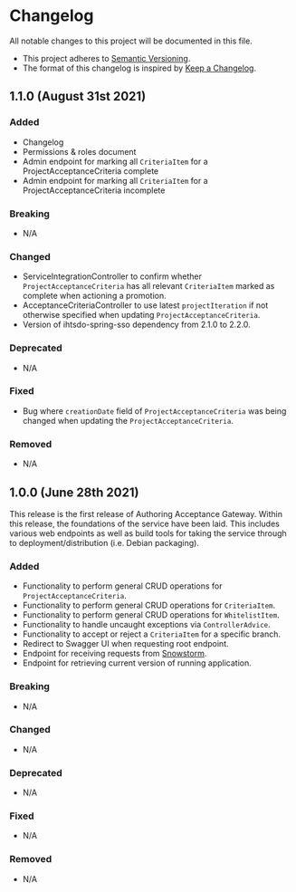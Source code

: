 # Changelog
All notable changes to this project will be documented in this file.

- This project adheres to [Semantic Versioning](https://semver.org/spec/v2.0.0.html).
- The format of this changelog is inspired by [Keep a Changelog](https://keepachangelog.com/en/1.0.0/).

## 1.1.0 (August 31st 2021)

### Added
- Changelog
- Permissions & roles document
- Admin endpoint for marking all `CriteriaItem` for a ProjectAcceptanceCriteria complete
- Admin endpoint for marking all `CriteriaItem` for a ProjectAcceptanceCriteria incomplete

### Breaking
- N/A

### Changed
- ServiceIntegrationController to confirm whether `ProjectAcceptanceCriteria` has all relevant `CriteriaItem` marked as complete when actioning a promotion.
- AcceptanceCriteriaController to use latest `projectIteration` if not otherwise specified when updating `ProjectAcceptanceCriteria`. 
- Version of ihtsdo-spring-sso dependency from 2.1.0 to 2.2.0.

### Deprecated
- N/A

### Fixed
- Bug where `creationDate` field of `ProjectAcceptanceCriteria` was being changed when updating the `ProjectAcceptanceCriteria`. 

### Removed
- N/A

## 1.0.0 (June 28th 2021)
This release is the first release of Authoring Acceptance Gateway. Within this release, the foundations of the service have been laid. This includes various web endpoints as
 well as build tools for taking the service through to deployment/distribution (i.e. Debian packaging).
 
### Added
- Functionality to perform general CRUD operations for `ProjectAcceptanceCriteria`.
- Functionality to perform general CRUD operations for `CriteriaItem`.
- Functionality to perform general CRUD operations for `WhitelistItem`.
- Functionality to handle uncaught exceptions via `ControllerAdvice`.
- Functionality to accept or reject a `CriteriaItem` for a specific branch.
- Redirect to Swagger UI when requesting root endpoint.
- Endpoint for receiving requests from [Snowstorm](https://github.com/IHTSDO/snowstorm).
- Endpoint for retrieving current version of running application.

### Breaking
- N/A

### Changed
- N/A

### Deprecated
- N/A

### Fixed
- N/A

### Removed
- N/A
